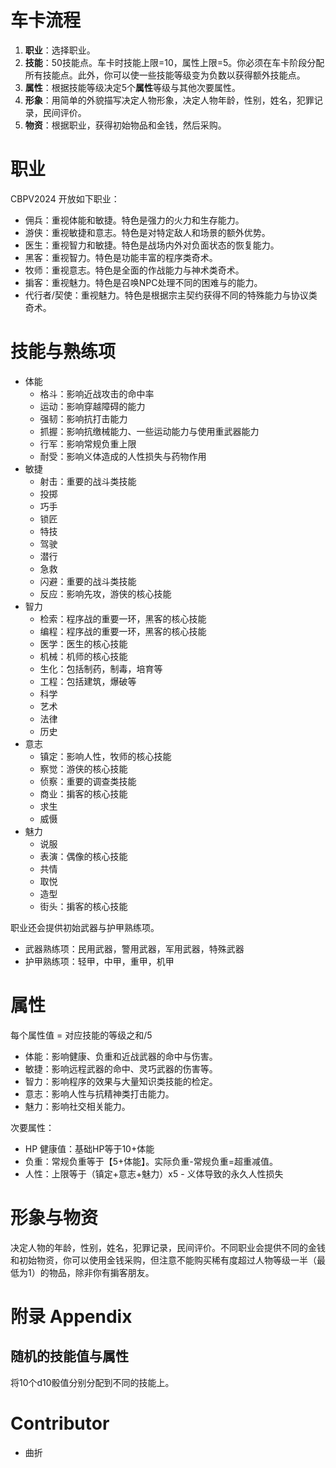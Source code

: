 # 车卡流程
1. **职业**：选择职业。
2. **技能**：50技能点。车卡时技能上限=10，属性上限=5。你必须在车卡阶段分配所有技能点。此外，你可以使一些技能等级变为负数以获得额外技能点。
3. **属性**：根据技能等级决定5个**属性**等级与其他次要属性。
4. **形象**：用简单的外貌描写决定人物形象，决定人物年龄，性别，姓名，犯罪记录，民间评价。
5. **物资**：根据职业，获得初始物品和金钱，然后采购。

# 职业
CBPV2024 开放如下职业：
- 佣兵：重视体能和敏捷。特色是强力的火力和生存能力。
- 游侠：重视敏捷和意志。特色是对特定敌人和场景的额外优势。
- 医生：重视智力和敏捷。特色是战场内外对负面状态的恢复能力。
- 黑客：重视智力。特色是功能丰富的程序类奇术。
- 牧师：重视意志。特色是全面的作战能力与神术类奇术。
- 掮客：重视魅力。特色是召唤NPC处理不同的困难与的能力。
- 代行者/契使：重视魅力。特色是根据宗主契约获得不同的特殊能力与协议类奇术。

# 技能与熟练项
- 体能
	- 格斗：影响近战攻击的命中率
	- 运动：影响穿越障碍的能力
	- 强韧：影响抗打击能力
	- 抓握：影响抗缴械能力、一些运动能力与使用重武器能力
	- 行军：影响常规负重上限
	- 耐受：影响义体造成的人性损失与药物作用
- 敏捷
	- 射击：重要的战斗类技能
	- 投掷
	- 巧手
	- 锁匠
	- 特技
	- 驾驶
	- 潜行
	- 急救
	- 闪避：重要的战斗类技能
	- 反应：影响先攻，游侠的核心技能
- 智力
	- 检索：程序战的重要一环，黑客的核心技能
	- 编程：程序战的重要一环，黑客的核心技能
	- 医学：医生的核心技能
	- 机械：机师的核心技能
	- 生化：包括制药，制毒，培育等
	- 工程：包括建筑，爆破等
	- 科学
	- 艺术
	- 法律
	- 历史
- 意志
	- 镇定：影响人性，牧师的核心技能
	- 察觉：游侠的核心技能
	- 侦察：重要的调查类技能
	- 商业：掮客的核心技能
	- 求生
	- 威慑
- 魅力
	- 说服
	- 表演：偶像的核心技能
	- 共情
	- 取悦
	- 造型
	- 街头：掮客的核心技能

职业还会提供初始武器与护甲熟练项。
- 武器熟练项：民用武器，警用武器，军用武器，特殊武器
- 护甲熟练项：轻甲，中甲，重甲，机甲

# 属性
每个属性值 = 对应技能的等级之和/5
- 体能：影响健康、负重和近战武器的命中与伤害。
- 敏捷：影响远程武器的命中、灵巧武器的伤害等。
- 智力：影响程序的效果与大量知识类技能的检定。
- 意志：影响人性与抗精神类打击能力。
- 魅力：影响社交相关能力。

次要属性：
- HP 健康值：基础HP等于10+体能
- 负重：常规负重等于【5+体能】。实际负重-常规负重=超重减值。
- 人性：上限等于（镇定+意志+魅力）x5 - 义体导致的永久人性损失

# 形象与物资
决定人物的年龄，性别，姓名，犯罪记录，民间评价。不同职业会提供不同的金钱和初始物资，你可以使用金钱采购，但注意不能购买稀有度超过人物等级一半（最低为1）的物品，除非你有掮客朋友。

# 附录 Appendix
## 随机的技能值与属性
将10个d10骰值分别分配到不同的技能上。

# Contributor
- 曲折

